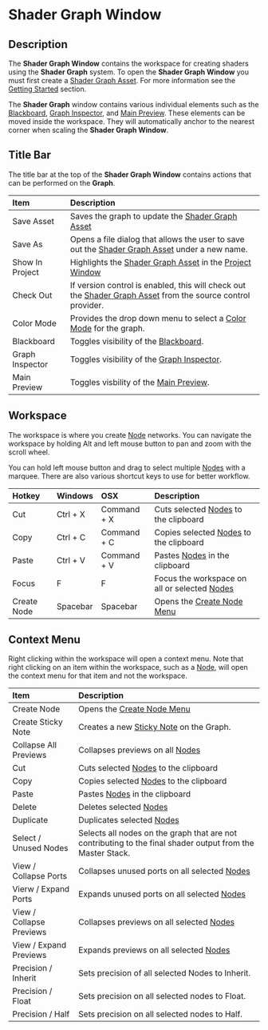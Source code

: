 # Shader Graph Window

## Description

The **Shader Graph Window** contains the workspace for creating shaders using the **Shader Graph** system. To open the **Shader Graph Window** you must first create a [Shader Graph Asset](index.md). For more information see the [Getting Started](Getting-Started.md) section.

The **Shader Graph** window contains various individual elements such as the [Blackboard](Blackboard.md), [Graph Inspector](Internal-Inspector.md), and [Main Preview](Main-Preview.md). These elements can be moved inside the workspace. They will automatically anchor to the nearest corner when scaling the **Shader Graph Window**.

## Title Bar

The title bar at the top of the **Shader Graph Window** contains actions that can be performed on the **Graph**.

| Item        | Description |
|:------------|:------------|
| Save Asset        | Saves the graph to update the [Shader Graph Asset](index.md) |
| Save As           | Opens a file dialog that allows the user to save out the [Shader Graph Asset](index.md) under a new name. |
| Show In Project   | Highlights the [Shader Graph Asset](index.md) in the [Project Window](https://docs.unity3d.com/Manual/ProjectView.html) |
| Check Out         | If version control is enabled, this will check out the [Shader Graph Asset](index.md) from the source control provider. |
| Color Mode        | Provides the drop down menu to select a [Color Mode](Color-Modes.md) for the graph. |
| Blackboard        | Toggles visibility of the [Blackboard](Blackboard.md). |
| Graph Inspector   | Toggles visibility of the [Graph Inspector](Internal-Inspector.md). |
| Main Preview    | Toggles visbility of the [Main Preview](Main-Preview.md). |

## Workspace

The workspace is where you create [Node](Node.md) networks. 
You can navigate the workspace by holding Alt and left mouse button to pan and zoom with the scroll wheel.

You can hold left mouse button and drag to select multiple [Nodes](Node.md) with a marquee. There are also various shortcut keys to use for better workflow.

| Hotkey      | Windows     | OSX         | Description |
|:------------|:------------|:------------|:------------|
| Cut | Ctrl + X | Command + X | Cuts selected [Nodes](Node.md) to the clipboard
| Copy | Ctrl + C | Command + C | Copies selected [Nodes](Node.md) to the clipboard
| Paste | Ctrl + V | Command + V | Pastes [Nodes](Node.md) in the clipboard
| Focus | F | F | Focus the workspace on all or selected [Nodes](Node.md)
| Create Node | Spacebar | Spacebar | Opens the [Create Node Menu](Create-Node-Menu.md)

## Context Menu

Right clicking within the workspace will open a context menu. Note that right clicking on an item within the workspace, such as a [Node](Node.md), will open the context menu for that item and not the workspace.

| Item        | Description |
|:------------|:------------|
| Create Node | Opens the [Create Node Menu](Create-Node-Menu.md) |
| Create Sticky Note | Creates a new [Sticky Note](Sticky-Notes.md) on the Graph. |
| Collapse All Previews | Collapses previews on all [Nodes](Node.md) |
| Cut | Cuts selected [Nodes](Node.md) to the clipboard |
| Copy | Copies selected [Nodes](Node.md) to the clipboard |
| Paste | Pastes [Nodes](Node.md) in the clipboard |
| Delete | Deletes selected [Nodes](Node.md) |
| Duplicate | Duplicates selected [Nodes](Node.md) |
| Select / Unused Nodes | Selects all nodes on the graph that are not contributing to the final shader output from the Master Stack. |
| View / Collapse Ports | Collapses unused ports on all selected [Nodes](Node.md) |
| Vierw / Expand Ports | Expands unused ports on all selected [Nodes](Node.md) |
| View / Collapse Previews | Collapses previews on all selected [Nodes](Node.md) |
| View / Expand Previews | Expands previews on all selected [Nodes](Node.md) |
| Precision / Inherit | Sets precision of all selected Nodes to Inherit. |
| Precision / Float | Sets precision on all selected nodes to Float. |
| Precision / Half | Sets precision on all selected nodes to Half. |
